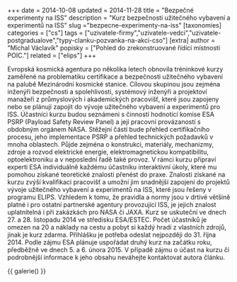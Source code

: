 +++
date = 2014-10-08
updated = 2014-11-28
title = "Bezpečné experimenty na ISS"
description = "Kurz bezpečnosti užitečného vybavení a experimentů na ISS"
slug ="bezpecne-experimenty-na-iss"
[taxonomies]
categories = ["cs"]
tags = ["uzivatele-firmy","uzivatele-vedci","uzivatele-postgradualove","typy-clanku-pozvanka-na-akci-cso"]
[extra]
author = "Michal Václavík"
popisky = ["Pohled do zrekonstruované řídící místnosti POIC."]
related = ["elips"]
+++

Evropská kosmická agentura po několika letech obnovila tréninkové kurzy zaměřené na problematiku certifikace a bezpečnosti užitečného vybavení na palubě Mezinárodní kosmické stanice. Cílovou skupinou jsou zejména inženýři bezpečnosti a spolehlivosti, systémový inženýři a projektoví manažeři z průmyslových i akademických pracovišť, které jsou zapojeny nebo se plánují zapojit do vývoje užitečného vybavení a experimentů pro ISS. Účastníci kurzu budou seznámeni s činností hodnotící komise ESA PSRP (Payload Safety Review Panel) a její pracovní provázaností s obdobným orgánem NASA. Stěžejní částí bude přehled certifikačního procesu, jeho implementace PSRP a přehled technických požadavků v mnoha oblastech. Půjde zejména o konstrukci, materiály, mechanizmy, zdroje a rozvod elektrické energie, elektromagnetickou kompatibilitu, optoelektroniku a v neposlední řadě také provoz. V rámci kurzu připraví experti ESA individuálně každému účastníku interaktivní úkoly, které mu pomohou získané teoretické znalosti přenést do praxe. Znalosti získané na kurzu zvýší kvalifikaci pracovišť a umožní jim snadnější zapojení do projektů vývoje užitečného vybavení a experimentů na ISS, které jsou řešeny v programu ELIPS. Vzhledem k tomu, že pravidla a normy jsou v drtivé většině platné i pro ostatní partnerské agentury provozující ISS, je jejich znalost uplatnitelná i při zakázkách pro NASA či JAXA. Kurz se uskuteční ve dnech 27. a 28. listopadu 2014 ve středisku ESA/ESTEC. Počet účastníků je omezen na 20 a náklady na cestu a pobyt si každý hradí z vlastních zdrojů, jinak je kurz zdarma. Přihlášku je potřeba odeslat nejpozději do 31. října 2014. Podle zájmu ESA plánuje uspořádat druhý kurz na začátku roku, předběžně ve dnech 5. a 6. února 2015. V případě zájmu o účast na kurzu či podrobnější informace k jeho obsahu neváhejte kontaktovat autora článku.

{{ galerie() }}
